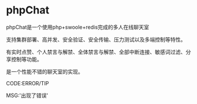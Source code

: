 # phpChat

phpChat是一个使用php+swoole+redis完成的多人在线聊天室

支持集群部署、高并发、安全验证、安全传输、压力测试以及多端控制等特性。 

有实时点赞、个人禁言与解禁、全体禁言与解禁、全部中断连接、敏感词过滤、分享控制等功能。

是一个性能不错的聊天室的实现。



CODE:ERROR/TIP 

MSG:'出现了错误'